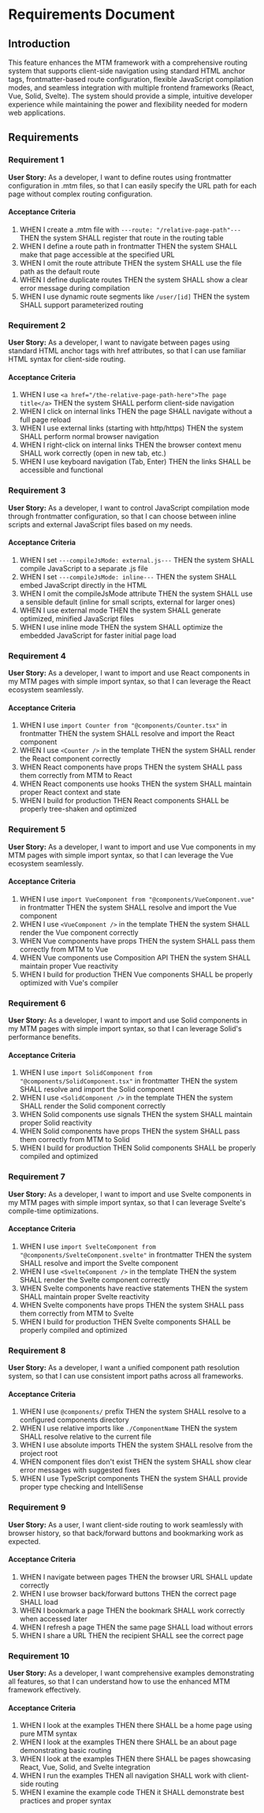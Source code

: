 # Requirements Document

## Introduction

This feature enhances the MTM framework with a comprehensive routing system that supports client-side navigation using standard HTML anchor tags, frontmatter-based route configuration, flexible JavaScript compilation modes, and seamless integration with multiple frontend frameworks (React, Vue, Solid, Svelte). The system should provide a simple, intuitive developer experience while maintaining the power and flexibility needed for modern web applications.

## Requirements

### Requirement 1

**User Story:** As a developer, I want to define routes using frontmatter configuration in .mtm files, so that I can easily specify the URL path for each page without complex routing configuration.

#### Acceptance Criteria

1. WHEN I create a .mtm file with `---route: "/relative-page-path"---` THEN the system SHALL register that route in the routing table
2. WHEN I define a route path in frontmatter THEN the system SHALL make that page accessible at the specified URL
3. WHEN I omit the route attribute THEN the system SHALL use the file path as the default route
4. WHEN I define duplicate routes THEN the system SHALL show a clear error message during compilation
5. WHEN I use dynamic route segments like `/user/[id]` THEN the system SHALL support parameterized routing

### Requirement 2

**User Story:** As a developer, I want to navigate between pages using standard HTML anchor tags with href attributes, so that I can use familiar HTML syntax for client-side routing.

#### Acceptance Criteria

1. WHEN I use `<a href="/the-relative-page-path-here">The page title</a>` THEN the system SHALL perform client-side navigation
2. WHEN I click on internal links THEN the page SHALL navigate without a full page reload
3. WHEN I use external links (starting with http/https) THEN the system SHALL perform normal browser navigation
4. WHEN I right-click on internal links THEN the browser context menu SHALL work correctly (open in new tab, etc.)
5. WHEN I use keyboard navigation (Tab, Enter) THEN the links SHALL be accessible and functional

### Requirement 3

**User Story:** As a developer, I want to control JavaScript compilation mode through frontmatter configuration, so that I can choose between inline scripts and external JavaScript files based on my needs.

#### Acceptance Criteria

1. WHEN I set `---compileJsMode: external.js---` THEN the system SHALL compile JavaScript to a separate .js file
2. WHEN I set `---compileJsMode: inline---` THEN the system SHALL embed JavaScript directly in the HTML
3. WHEN I omit the compileJsMode attribute THEN the system SHALL use a sensible default (inline for small scripts, external for larger ones)
4. WHEN I use external mode THEN the system SHALL generate optimized, minified JavaScript files
5. WHEN I use inline mode THEN the system SHALL optimize the embedded JavaScript for faster initial page load

### Requirement 4

**User Story:** As a developer, I want to import and use React components in my MTM pages with simple import syntax, so that I can leverage the React ecosystem seamlessly.

#### Acceptance Criteria

1. WHEN I use `import Counter from "@components/Counter.tsx"` in frontmatter THEN the system SHALL resolve and import the React component
2. WHEN I use `<Counter />` in the template THEN the system SHALL render the React component correctly
3. WHEN React components have props THEN the system SHALL pass them correctly from MTM to React
4. WHEN React components use hooks THEN the system SHALL maintain proper React context and state
5. WHEN I build for production THEN React components SHALL be properly tree-shaken and optimized

### Requirement 5

**User Story:** As a developer, I want to import and use Vue components in my MTM pages with simple import syntax, so that I can leverage the Vue ecosystem seamlessly.

#### Acceptance Criteria

1. WHEN I use `import VueComponent from "@components/VueComponent.vue"` in frontmatter THEN the system SHALL resolve and import the Vue component
2. WHEN I use `<VueComponent />` in the template THEN the system SHALL render the Vue component correctly
3. WHEN Vue components have props THEN the system SHALL pass them correctly from MTM to Vue
4. WHEN Vue components use Composition API THEN the system SHALL maintain proper Vue reactivity
5. WHEN I build for production THEN Vue components SHALL be properly optimized with Vue's compiler

### Requirement 6

**User Story:** As a developer, I want to import and use Solid components in my MTM pages with simple import syntax, so that I can leverage Solid's performance benefits.

#### Acceptance Criteria

1. WHEN I use `import SolidComponent from "@components/SolidComponent.tsx"` in frontmatter THEN the system SHALL resolve and import the Solid component
2. WHEN I use `<SolidComponent />` in the template THEN the system SHALL render the Solid component correctly
3. WHEN Solid components use signals THEN the system SHALL maintain proper Solid reactivity
4. WHEN Solid components have props THEN the system SHALL pass them correctly from MTM to Solid
5. WHEN I build for production THEN Solid components SHALL be properly compiled and optimized

### Requirement 7

**User Story:** As a developer, I want to import and use Svelte components in my MTM pages with simple import syntax, so that I can leverage Svelte's compile-time optimizations.

#### Acceptance Criteria

1. WHEN I use `import SvelteComponent from "@components/SvelteComponent.svelte"` in frontmatter THEN the system SHALL resolve and import the Svelte component
2. WHEN I use `<SvelteComponent />` in the template THEN the system SHALL render the Svelte component correctly
3. WHEN Svelte components have reactive statements THEN the system SHALL maintain proper Svelte reactivity
4. WHEN Svelte components have props THEN the system SHALL pass them correctly from MTM to Svelte
5. WHEN I build for production THEN Svelte components SHALL be properly compiled and optimized

### Requirement 8

**User Story:** As a developer, I want a unified component path resolution system, so that I can use consistent import paths across all frameworks.

#### Acceptance Criteria

1. WHEN I use `@components/` prefix THEN the system SHALL resolve to a configured components directory
2. WHEN I use relative imports like `./ComponentName` THEN the system SHALL resolve relative to the current file
3. WHEN I use absolute imports THEN the system SHALL resolve from the project root
4. WHEN component files don't exist THEN the system SHALL show clear error messages with suggested fixes
5. WHEN I use TypeScript components THEN the system SHALL provide proper type checking and IntelliSense

### Requirement 9

**User Story:** As a user, I want client-side routing to work seamlessly with browser history, so that back/forward buttons and bookmarking work as expected.

#### Acceptance Criteria

1. WHEN I navigate between pages THEN the browser URL SHALL update correctly
2. WHEN I use browser back/forward buttons THEN the correct page SHALL load
3. WHEN I bookmark a page THEN the bookmark SHALL work correctly when accessed later
4. WHEN I refresh a page THEN the same page SHALL load without errors
5. WHEN I share a URL THEN the recipient SHALL see the correct page

### Requirement 10

**User Story:** As a developer, I want comprehensive examples demonstrating all features, so that I can understand how to use the enhanced MTM framework effectively.

#### Acceptance Criteria

1. WHEN I look at the examples THEN there SHALL be a home page using pure MTM syntax
2. WHEN I look at the examples THEN there SHALL be an about page demonstrating basic routing
3. WHEN I look at the examples THEN there SHALL be pages showcasing React, Vue, Solid, and Svelte integration
4. WHEN I run the examples THEN all navigation SHALL work with client-side routing
5. WHEN I examine the example code THEN it SHALL demonstrate best practices and proper syntax
